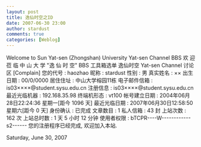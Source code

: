 ```yaml
---
layout: post
title: 逸仙时空之ID
date: 2007-06-30 23:00
author: stardust
comments: true
categories: [Weblog]
---
```

Welcome to Sun Yat-sen (Zhongshan) University Yat-sen Channel BBS 
欢 迎 莅 临 中 山 大 学 "逸 仙 时 空" BBS 工具箱选单 
逸仙时空 Yat-sen Channel 讨论区 [Complain] 
您的代号 : haozhao 
昵称 : stardust 
性别 : 男 
真实姓名 : ×× 
出生日期 : 00/0/0000 
居住住址 : 中山大学榕园11栋 
电子邮件信箱 : is03××××@student.sysu.edu.cn 
注册信息 : is03××××@student.sysu.edu.cn 
最近光临机器 : 192.168.35.98 终端机形态 : 
vt100 帐号建立日期 : 2004年06月28日22:24:36 星期一[距今 1096 天] 
最近光临日期 : 2007年06月30日12:58:50 星期六[距今 0 天] 
身份确认 : 已完成 文章数目 : 1 
私人信箱 : 43 封 
上站次数 : 162 次 
上站总时数 : 1 天 5 小时 12 分钟 
使用者权限 : bTCPR----W------------s2------ 
您的注册程序已经完成, 欢迎加入本站.

Saturday, June 30, 2007
